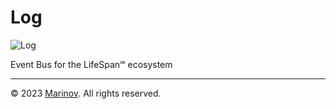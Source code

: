 # Log

![Log](https://github.com/Yrkki/cv-generator-life-logo/blob/master/favicon/cv-generator-life-eventbus/favicon/favicon.ico?raw=true)

Event Bus for the LifeSpan℠ ecosystem

---

© 2023 [Marinov](http://marinov.link "Marinov"). All rights reserved.

